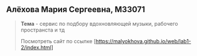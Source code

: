 ## Алёхова Мария Сергеевна, M33071

>**Тема** - сервис по подбору вдохновляющей музыки, рабочего пространста и тд
>
>Посмотреть сайт по ссылке [https://malyokhova.github.io/web/lab1-2/index.html]
